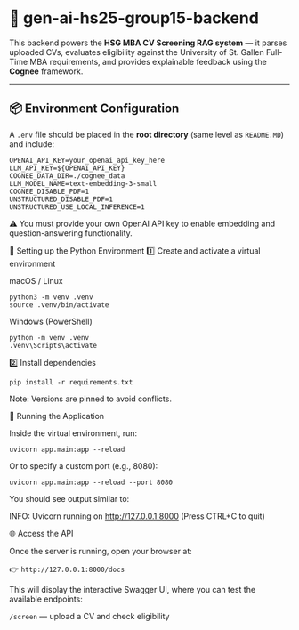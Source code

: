 # 🧠 gen-ai-hs25-group15-backend

This backend powers the **HSG MBA CV Screening RAG system** — it parses uploaded CVs, evaluates eligibility against the University of St. Gallen Full-Time MBA requirements, and provides explainable feedback using the **Cognee** framework.

---

## 📦 Environment Configuration

A `.env` file should be placed in the **root directory** (same level as `README.MD`) and include:

```env
OPENAI_API_KEY=your_openai_api_key_here
LLM_API_KEY=${OPENAI_API_KEY}
COGNEE_DATA_DIR=./cognee_data
LLM_MODEL_NAME=text-embedding-3-small
COGNEE_DISABLE_PDF=1
UNSTRUCTURED_DISABLE_PDF=1
UNSTRUCTURED_USE_LOCAL_INFERENCE=1
```

⚠️ You must provide your own OpenAI API key to enable embedding and question-answering functionality.

🧰 Setting up the Python Environment
1️⃣ Create and activate a virtual environment

macOS / Linux

```
python3 -m venv .venv
source .venv/bin/activate
```


Windows (PowerShell)

```
python -m venv .venv
.venv\Scripts\activate
```

2️⃣ Install dependencies

`pip install -r requirements.txt`

Note: Versions are pinned to avoid conflicts.

🚀 Running the Application

Inside the virtual environment, run:

`uvicorn app.main:app --reload`


Or to specify a custom port (e.g., 8080):

`uvicorn app.main:app --reload --port 8080`


You should see output similar to:

INFO:     Uvicorn running on http://127.0.0.1:8000 (Press CTRL+C to quit)

🌐 Access the API

Once the server is running, open your browser at:

👉 `http://127.0.0.1:8000/docs`

This will display the interactive Swagger UI, where you can test the available endpoints:

`/screen` — upload a CV and check eligibility
